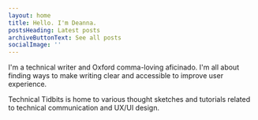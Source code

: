 ```yaml
---
layout: home
title: Hello. I'm Deanna.
postsHeading: Latest posts
archiveButtonText: See all posts
socialImage: ''
---
```


<link href="https://github.com/technicaltidbits/" rel="me">


I'm a technical writer and Oxford comma-loving aficinado. I'm all about finding ways to make writing clear and accessible to improve user experience.

Technical Tidbits is home to various thought sketches and tutorials related to technical communication and UX/UI design.